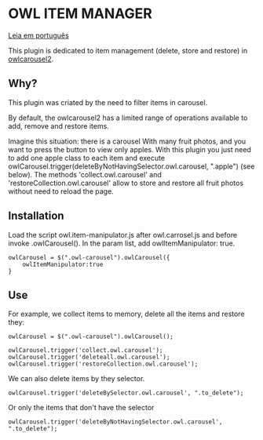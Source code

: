 # OWL ITEM MANAGER

[Leia em português](LEIAME.md)

This plugin is dedicated to item management (delete, store and restore) in
[owlcarousel2](https://github.com/OwlCarousel2/OwlCarousel2).

## Why?

This plugin was criated by the need to filter items in carousel.

By default, the owlcarousel2 has a limited range of operations available
to add, remove and restore items.

Imagine this situation: there is a carousel With many fruit photos, and you
want to press the button to view only apples. With this plugin you just
need to add one apple class to each item and execute
owlCarousel.trigger(deleteByNotHavingSelector.owl.carousel, ".apple")
(see below). The methods 'collect.owl.carousel' and
'restoreCollection.owl.carousel' allow to store and restore all fruit
photos without need to reload the page.

## Installation

Load the script owl.item-manipulator.js after owl.carrosel.js and before
invoke .owlCarousel(). In the param list, add owlItemManipulator: true.

```
owlCarousel = $(".owl-carousel").owlCarousel({
    owlItemManipulator:true
}
```

## Use

For example, we collect items to memory, delete all the items and restore they:

```
owlCarousel = $(".owl-carousel").owlCarousel();

owlCarousel.trigger('collect.owl.carousel');
owlCarousel.trigger('deleteall.owl.carousel');
owlCarousel.trigger('restoreCollection.owl.carousel');
```

We can also delete items by they selector.

```
owlCarousel.trigger('deleteBySelector.owl.carousel', ".to_delete");
```

Or only the items that don't have the selector

```
owlCarousel.trigger('deleteByNotHavingSelector.owl.carousel', ".to_delete");
```
